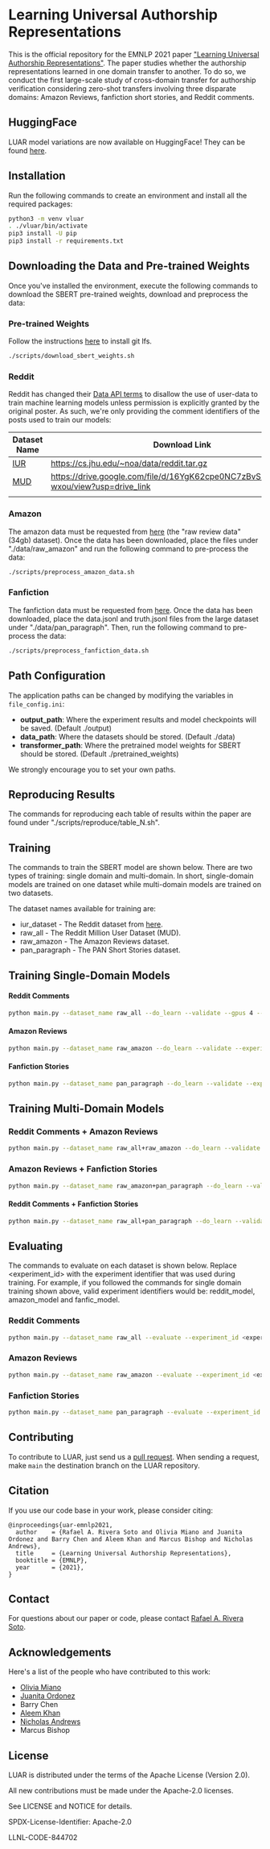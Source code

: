 # Learning Universal Authorship Representations

This is the official repository for the EMNLP 2021 paper ["Learning Universal Authorship Representations"](https://aclanthology.org/2021.emnlp-main.70/). The paper studies whether the authorship representations learned in one domain transfer to another. To do so, we conduct the first large-scale study of cross-domain transfer for authorship verification considering zero-shot transfers involving three disparate domains: Amazon Reviews, fanfiction short stories, and Reddit comments.

## HuggingFace
LUAR model variations are now available on HuggingFace! They can be found [here](https://huggingface.co/collections/rrivera1849/luar-65133328387d403b2e6f33a2).

## Installation
Run the following commands to create an environment and install all the required packages:
```bash
python3 -m venv vluar
. ./vluar/bin/activate
pip3 install -U pip
pip3 install -r requirements.txt
```

## Downloading the Data and Pre-trained Weights

Once you've installed the environment, execute the following commands to download the SBERT pre-trained weights, download and preprocess the data:

### Pre-trained Weights

Follow the instructions [here](https://git-lfs.github.com) to install git lfs.

```bash
./scripts/download_sbert_weights.sh
```

### Reddit

Reddit has changed their [Data API terms](https://www.redditinc.com/policies/data-api-terms) to disallow the use of user-data to train machine learning models unless permission is explicitly granted by the original poster. 
As such, we're only providing the comment identifiers of the posts used to train our models:

| Dataset Name | Download Link                                                                         |   |   |   |
|--------------|---------------------------------------------------------------------------------------|---|---|---|
| [IUR](https://arxiv.org/abs/1910.04979)          | https://cs.jhu.edu/~noa/data/reddit.tar.gz                                            |   |   |   |
| [MUD](https://arxiv.org/abs/2105.07263)          | https://drive.google.com/file/d/16YgK62cpe0NC7zBvSF_JxosOozG-wxou/view?usp=drive_link |   |   |   |
|              |                                                                                       |   |   |   |

### Amazon

The amazon data must be requested from [here](https://nijianmo.github.io/amazon/index.html#files) (the "raw review data" (34gb) dataset). Once the data has been downloaded, place the files under "./data/raw_amazon" and run the following command to pre-process the data:

```bash
./scripts/preprocess_amazon_data.sh
```

### Fanfiction

The fanfiction data must be requested from [here](https://zenodo.org/record/3724096#.YT942y1h1pQ). Once the data has been downloaded, place the data.jsonl and truth.jsonl files from the large dataset under "./data/pan_paragraph". Then, run the following command to pre-process the data:

```bash
./scripts/preprocess_fanfiction_data.sh
```

## Path Configuration
The application paths can be changed by modifying the variables in `file_config.ini`:
- **output_path**: Where the experiment results and model checkpoints will be saved. (Default ./output)
- **data_path**: Where the datasets should be stored. (Default ./data)
- **transformer_path**: Where the pretrained model weights for SBERT should be stored. (Default ./pretrained_weights)

We strongly encourage you to set your own paths.

## Reproducing Results

The commands for reproducing each table of results within the paper are found under "./scripts/reproduce/table_N.sh". 

## Training

The commands to train the SBERT model are shown below. There are two types of training: single domain and multi-domain. In short, single-domain models are trained on one dataset while multi-domain models are trained on two datasets. 

The dataset names available for training are:
* iur_dataset - The Reddit dataset from [here](https://aclanthology.org/D19-1178/).
* raw_all - The Reddit Million User Dataset (MUD).
* raw_amazon - The Amazon Reviews dataset.
* pan_paragraph - The PAN Short Stories dataset.


## Training Single-Domain Models

#### Reddit Comments
```bash
python main.py --dataset_name raw_all --do_learn --validate --gpus 4 --experiment_id reddit_model
```
#### Amazon Reviews
```bash
python main.py --dataset_name raw_amazon --do_learn --validate --experiment_id amazon_model
```
#### Fanfiction Stories
```bash
python main.py --dataset_name pan_paragraph --do_learn --validate --experiment_id fanfic_model
```

## Training Multi-Domain Models

### Reddit Comments + Amazon Reviews
```bash
python main.py --dataset_name raw_all+raw_amazon --do_learn --validate --gpus 4 --experiment_id reddit_amazon_model
```
### Amazon Reviews + Fanfiction Stories
```bash
python main.py --dataset_name raw_amazon+pan_paragraph --do_learn --validate --gpus 4 --experiment_id amazon_stories_model
```
#### Reddit Comments + Fanfiction Stories
```bash
python main.py --dataset_name raw_all+pan_paragraph --do_learn --validate --gpus 4 --experiment_id reddit_stories_model
```

## Evaluating
The commands to evaluate on each dataset is shown below. Replace <experiment_id> with the experiment identifier that was used during training. For example, if you followed the commands for single domain training shown above, valid experiment identifiers would be: reddit_model, amazon_model and fanfic_model. 

### Reddit Comments
```bash
python main.py --dataset_name raw_all --evaluate --experiment_id <experiment_id> --load_checkpoint
```

### Amazon Reviews
```bash
python main.py --dataset_name raw_amazon --evaluate --experiment_id <experiment_id> --load_checkpoint
```

### Fanfiction Stories
```bash
python main.py --dataset_name pan_paragraph --evaluate --experiment_id <experiment_id> --load_checkpoint
```

## Contributing

To contribute to LUAR, just send us a [pull request](https://docs.github.com/en/pull-requests/collaborating-with-pull-requests/proposing-changes-to-your-work-with-pull-requests/about-pull-requests).
When sending a request, make `main` the destination branch on the LUAR repository.

## Citation

If you use our code base in your work, please consider citing:

```
@inproceedings{uar-emnlp2021,
  author    = {Rafael A. Rivera Soto and Olivia Miano and Juanita Ordonez and Barry Chen and Aleem Khan and Marcus Bishop and Nicholas Andrews},
  title     = {Learning Universal Authorship Representations},
  booktitle = {EMNLP},
  year      = {2021},
}
```

## Contact

For questions about our paper or code, please contact [Rafael A. Rivera Soto](riverasoto1@llnl.gov).

## Acknowledgements

Here's a list of the people who have contributed to this work: 
- [Olivia Miano](https://github.com/omiano)
- [Juanita Ordonez](https://github.com/hot-cheeto)
- Barry Chen
- [Aleem Khan](https://aleemkhan62.github.io/)
- [Nicholas Andrews](https://www.cs.jhu.edu/~noa/)
- Marcus Bishop

## License

LUAR is distributed under the terms of the Apache License (Version 2.0).

All new contributions must be made under the Apache-2.0 licenses.

See LICENSE and NOTICE for details.

SPDX-License-Identifier: Apache-2.0

LLNL-CODE-844702
